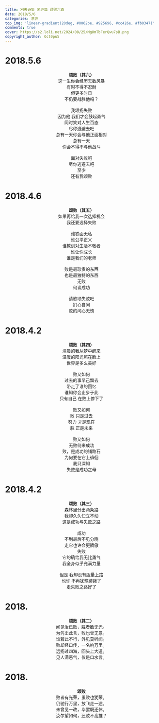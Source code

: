 ```yaml
---
title: 刈夫诗集 茅庐篇 颂败六首
date: 2018/5/6
categories: 茅庐
top_img: 'linear-gradient(20deg, #0062be, #925696, #cc426e, #fb0347)'
comments: true
cover: https://s2.loli.net/2024/08/25/MgUmTbFerQwu7pB.png
copyright_author: Oct0pu5
---
```


<h1>2018.5.6</h1>
<center>
<b>颂败（其六）</b><br>
这一生你会经历无数风暴<br>
有时不得不忍耐<br>
但更多时日<br>
不仍要战胜他吗？<br>
<br>
我颂扬失败<br>
因为他 我们才会鼓起勇气<br>
同时笑对人生百态<br>
尽你逃避去吧<br>
总有一天你会与他正面相对<br>
总有一天<br>
你会不得不与他战斗<br>
<br>
面对失败吧<br>
尽你逃避去吧<br>
至少<br>
还有我颂败<br>
</center>

<h1>2018.4.6</h1>
<center>
<b>颂败（其五）</b><br>
如果再给我一次选择机会<br>
我还要选择失败<br>
<br>
谁铁面无私<br>
谁公平正义<br>
谁教训对生活不敬者<br>
谁让你成长<br>
谁是我们的老师<br>
<br>
败是最珍贵的东西<br>
也是最独特的东西<br>
无败<br>
何谈成功<br>
<br>
请歌颂失败吧<br>
扪心自问<br>
败的问心无愧<br>
</center>

<h1>2018.4.2</h1>
<center>
<b>颂败（其四）</b><br>
清晨的我从梦中醒来<br>
温暖的阳光照在脸上<br>
世界是多么美好<br>
<br>
败又如何<br>
过去的事早己飘去<br>
带走了谁的回忆<br>
谁知你会止步于此<br>
只有自己 在败上停下了<br>
<br>
败又如何<br>
败 只是过去<br>
努力 才是现在<br>
胜 正是未来<br>
<br>
败又如何<br>
无败何来成功<br>
败，是成功的铺路石<br>
为何要在它上徘徊<br>
我只深知<br>
失败是成功之母<br>
</center>

<h1>2018.4.2</h1>
<center>
<b>颂败（其三）</b><br>
森林里分出两条路<br>
我却久久伫立不动<br>
这是成功与失败之路<br>
<br>
成功<br>
不到最后不见分晓<br>
走它也许会更骄傲<br>
失败<br>
它的确给我无比勇气<br>
我全身似乎充满力量<br>
<br>
但是 我却没有胆量上路<br>
也许 不再犹豫踌躇了<br>
走失败之路好了<br>
</center>

<h1>2018.</h1>
<center>
<b>颂败（其二）</b><br>
闻见汝已败，胜者脸无光。<br>
为何出此言，败也曾无意。<br>
谁若此不行，外见莫听闻。<br>
败却经口传，一名响万里。<br>
远扬过四海，回头上大道。<br>
见人满恶气，仅是口水言。<br>
</center>

<h1>2018.</h1>
<center>
<b>颂败</b><br>
败者有光荣，虽败也犹荣。<br>
仍驰行万里，放飞走一途。<br>
未曾见一改，毕罢既还休。<br>
汝尔望如何，还败不高雄？<br>
</center>